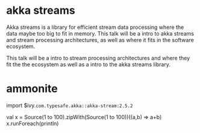 # akka streams

Akka streams is a library for efficient stream data processing where the data maybe too big to fit in memory. This talk will be a intro to akka streams and stream processing architectures, as well as where it fits in the software ecosystem.

This talk will be a intro to stream processing architectures and where they fit the the ecosystem as well as a intro to the akka streams library.


# ammonite
import $ivy.`com.typesafe.akka::akka-stream:2.5.2`

val x = Source(1 to 100).zipWith(Source(1 to 100))((a,b) => a+b)
x.runForeach(println) 
